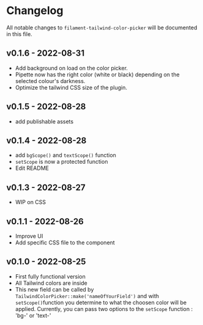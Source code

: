 # Changelog

All notable changes to `filament-tailwind-color-picker` will be documented in this file.

## v0.1.6 - 2022-08-31
- Add background on load on the color picker. 
- Pipette now has the right color (white or black) depending on the selected colour's darkness. 
- Optimize the tailwind CSS size of the plugin.

## v0.1.5 - 2022-08-28
- add publishable assets

## v0.1.4 - 2022-08-28
- add `bgScope()` and `textScope()` function
- `setScope` is now a protected function
- Edit README

## v0.1.3 - 2022-08-27
- WIP on CSS

## v0.1.1 - 2022-08-26
- Improve UI
- Add specific CSS file to the component

## v0.1.0 - 2022-08-25
- First fully functional version
- All Tailwind colors are inside
- This new field can be called by `TailwindColorPicker::make('nameOfYourField')` and with `setScope()`function you determine to what the choosen color will be applied. Currently, you can pass two options to the `setScope` function : 
'bg-' or 'text-' 
